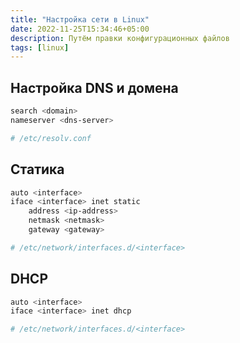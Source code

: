 ```yaml
---
title: "Настройка сети в Linux"
date: 2022-11-25T15:34:46+05:00
description: Путём правки конфигурационных файлов
tags: [linux]
---
```

## Настройка DNS и домена
```bash
search <domain>
nameserver <dns-server>

# /etc/resolv.conf
```

## Статика
```bash
auto <interface>
iface <interface> inet static
	address <ip-address>
	netmask <netmask>
	gateway <gateway>

# /etc/network/interfaces.d/<interface>
```

## DHCP
```bash
auto <interface>
iface <interface> inet dhcp

# /etc/network/interfaces.d/<interface>
```
